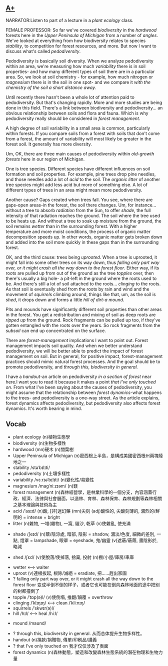 ## [A+](https://img.kmf.com/toefl/listening/audio/18ecb5bb3bb1e80d4a4e8e228f585726.mp3)

NARRATOR:Listen to part of a lecture in a *plant ecology* class.

FEMALE PROFESSOR: So far we've covered *biodiversity* in the *hardwood* forests here in the *Upper Peninsula of Michigan* from a number of *angles*. We've looked at everything from how biodiversity relates to species *stability*, to competition for forest resources, and more. But now I want to discuss what's called *pedodiversity*.

Pedodiversity is basically soil diversity. When we analyze pedodiversity within an area, we're measuring how much *variability* there is in soil properties- and how many different types of soil there are in a particular area. So, we look at soil chemistry - for example, how much nitrogen or *magnesium* there is in the soil in one spot- and we compare it *with the chemistry of the soil a short distance away.*

Until recently there hasn't been a whole lot of attention paid to pedodiversity. But that's changing rapidly. More and more studies are being done in this field. There's a link between biodiversity and pedodiversity... an obvious relationship between soils and flora and fauna. Which is why pedodiversity really should be considered in *forest management*.

A high degree of soil variability in a small area is common, particularly within forests. If you compare soils from a forest with soils that don't come from a forest, the amount of variability will most likely be greater in the forest soil. It generally has more diversity.

Um, OK, there are three main causes of pedodiversity within *old-growth forests* here in our region of Michigan.

One is tree species. Different species have different influences on soil formation and soil properties. For example, pine trees drop pine needles, and those needles add a lot of *acid* to the soil. The *organic litter* of another tree species might add less acid but more of something else. A lot of different types of trees in an area might mean more pedodiversity.

Another cause? Gaps created when trees fall. You see, where there are gaps-open areas-in the forest, the soil there changes. Um, for instance... without a tree to absorb *radiation* from the Sun, to offer *shade*, the full intensity of that radiation reaches the ground. The soil where the tree used to be heats up. And without a tree to soak up moisture from the ground, the soil remains *wetter* than in the surrounding forest. With a higher temperature and more moist conditions, the process of organic matter decomposition speeds up. In other words, organic matter gets broken down and added into the soil more quickly in these gaps than in the surrounding forest.

OK, and the third cause: trees being *uprooted*. When a tree is uprooted, it might fall into some other trees on its way down, thus *falling only part way over, or it might crash all the way down to the forest floor*. Either way, if its roots are pulled up from out of the ground as the tree *topples* over, then there's usually a big hole- a pit-left in the ground where the roots used to be. And there's still a lot of soil attached to the roots... *clinging* to the roots. As that soil is eventually shed from the roots by rain and wind and the movement of *squirrels* climbing around, things like that, um, as the soil is *shed*, it drops down and forms a little *hill of dirt-a mound*.

Pits and mounds have significantly different soil properties than other areas in the forest. You get a redistribution and mixing of soil as deep roots are *ripped up* from the ground. Rock fragments can be pulled up too, if they've gotten entangled with the roots over the years. So rock fragments from the *subsoil* can end up concentrated on the surface.

There are *forest-management* implications I want to point out. Forest management impacts soil quality. And when we better understand pedodiversity, we will be better able to predict the impact of forest management on soil. But in general, for positive impact, forest-management practices should mimic natural forest processes. And the goal should be to promote pedodiversity, and *through this, biodiversity in general.*

I have a *handout*-an article on pedodiversity *in a section of forest* near here.I want you to read it because it makes a point *that I've only touched on*. From what I've been saying about the causes of pedodiversity, you might assume that the relationship between *forest dynamics*-what happens to the trees- and pedodiversity is a one-way street. As the article explains, forest dynamics affects pedodiversity, but pedodiversity also affects forest dynamics. It's worth bearing in mind.

## Vocab
- plant ecology (n)植物生態學
- biodiversity (n)生物多樣性
- hardwood (mn)硬木 (n)闊葉樹
- Upper Peninsula of Michigan (n)密西根上半島，是構成美國密西根州兩塊陸地之一
- stability /stəˈbɪlɪti/ 
- pedodiversity (n)土壤多樣性
- variability /vɛːrɪəˈbɪlɪti/ (n)變化性/易變性
- magnesium /maɡˈniːzɪəm/ (n)鎂
- forest management (n)森林經營學，是林業科學的一個分支，內容涵蓋行政、經濟、法律與社會層面，以造林、育林、森林保育、森林規劃等森林相關之基本理論與技術為主
- acid /ˈasɪd/ (n)酸, [非]迷幻藥 (mn)尖刻 (adj)酸性的, 尖酸刻薄的, 濃烈的/鮮明的 = intense = bright
- litter (n)雜物, 一堆(雜物), 一窩, 貓沙, 乾草 (v)使雜亂, 使充滿
+ shade /ʃeɪd/ (n)蔭/陰涼處, 暗部, 陰影 = shadow, 濃淡/色度, 細微的差別, 一點, 燈罩 = lampshade, 眼罩 = eyeshade, 鬼/幽靈 (v)遮蔽/蔽蔭, 畫陰影於, 略減
* shed /ʃɛd/ (v)使脫落/使掉落, 捨棄, 投射 (n)棚/小屋/庫房/車庫
- wetter <--> waiter
- uproot (v)連根拔起, 根除/滅絕 = eradiate, 把……趕出家園
- ? falling only part way over, or it might crash all the way down to the forest floor 变成半倒不倒的样子，或者它也可能在倒向森林地面的途中把别的树都撞倒了
- topple /ˈtɒp(ə)l/ (v)使倒塌, 推翻/顛覆 = overthrow
- clinging /ˈklɪŋɪŋ/ <--> clean /ˈkliːnɪŋ/ 
- squirrels /ˈskwɪr(ə)l/
- hill /hɪl/ <--> heal /hiːl/ 
+ mound /maʊnd/
- ? through this, biodiversity in general. 从而总体提升生物多样性。
- handout (n)捐款/捐贈物, 傳單/印刷品/講義
- ? that I've only touched on 我才仅仅涉及了表面
- forest dynamics (n)森林動態，塑造和改變森林生態系統的潛在物理和生物力量